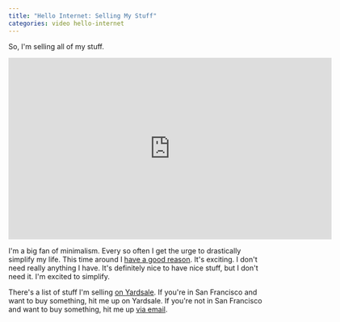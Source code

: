 ```yaml
---
title: "Hello Internet: Selling My Stuff"
categories: video hello-internet
---
```


So, I'm selling all of my stuff.

<div class="video vimeo wide"><iframe src="
https://player.vimeo.com/video/39521434?title=0&amp;byline=0&amp;portrait=0&amp;color=f05b35" width="640" height="360" frameborder="0" webkitAllowFullScreen mozallowfullscreen allowFullScreen></iframe></div>

I'm a big fan of minimalism. Every so often I get the urge to drastically simplify my life. This time around I [have a good reason](http://soff.es/here-we-go-again). It's exciting. I don't need really anything I have. It's definitely nice to have nice stuff, but I don't need it. I'm excited to simplify.

There's a list of stuff I'm selling [on Yardsale](https://www.getyardsale.com/users/4041). If you're in San Francisco and want to buy something, hit me up on Yardsale. If you're not in San Francisco and want to buy something, hit me up [via email](mailto:sam@soff.es).
